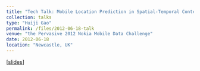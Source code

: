 ```yaml
---
title: "Tech Talk: Mobile Location Prediction in Spatial-Temporal Context"
collection: talks
type: "Huiji Gao"
permalink: /files/2012-06-18-talk
venue: "the Pervasive 2012 Nokia Mobile Data Challenge"
date: 2012-06-18
location: "Newcastle, UK"
---
```


[[slides](https:/nini2yoyo.github.io/files//NokiaTalk.pdf)]
